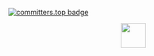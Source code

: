 [![committers.top badge](https://user-badge.committers.top/austria_public/USERNAME.svg)](https://user-badge.committers.top/austria_public/USERNAME)

<div id="42-projects">
  <p align="center">
    <a href="https://github.com/abied-ch">
      <img src="https://img.shields.io/badge/42 PROJECTS-000?logo=42&logoColor=fff&style=plastic" height="50">
    </a>
  </p>
</div>

